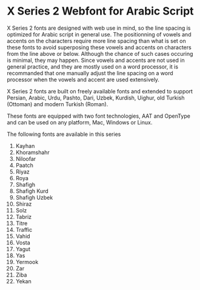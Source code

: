# X Series 2 Webfont for Arabic Script

X Series 2 fonts are designed with web use in mind, so the line spacing is optimized for Arabic script in general use. 
The positionning of vowels and accents on the characters require more line spacing than what is set on these fonts 
to avoid superposing these vowels and accents on characters from the line above or below. Although the chance of such 
cases occuring is minimal, they may happen. Since vowels and accents are not used in general practice, and they are mostly 
used on a word processor, it is recommanded that one manually adjust the line spacing on a word processor 
when the vowels and accent are used extensively.

X Series 2 fonts are built on freely available fonts and extended to 
support Persian, Arabic, Urdu, Pashto, Dari, Uzbek, Kurdish, Uighur, 
old Turkish (Ottoman) and modern Turkish (Roman).

These fonts are equipped with two font technologies, AAT and OpenType and can be used on 
any platform, Mac, Windows or Linux.

The following fonts are available in this series

1. Kayhan
2. Khoramshahr
3. Niloofar
4. Paatch
5. Riyaz
6. Roya
7. Shafigh
8. Shafigh Kurd
9. Shafigh Uzbek
10. Shiraz
11. Solz
12. Tabriz
13. Titre
14. Traffic
15. Vahid
16. Vosta
17. Yagut
18. Yas
19. Yermook
20. Zar
21. Ziba 
22. Yekan
